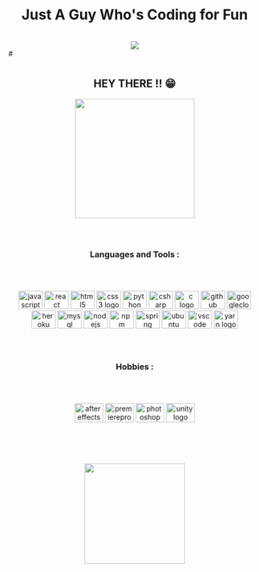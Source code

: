 <h1 align="center">Just A Guy Who's Coding for Fun</h1>

<!-- <div align="center" >-->
<!--   <img height="161" src="https://media.giphy.com/media/v1.Y2lkPTc5MGI3NjExNzdhZjU1NDkzNDRmOGQxYjdiNDA2MDgxM2RmMzBmZGI0NDM0OWEzYyZjdD1n/n5j50VGDzkUqA/giphy.gif"  /> -->
<!-- </div> -->



<!--<div align="center">
  <a href="https://www.linkedin.com/in/kavin-thangavel/"><img src="https://raw.githubusercontent.com/maurodesouza/profile-readme-generator/master/src/assets/icons/social/linkedin/default.svg" width="62" height="35" alt="linkedin logo"  /></a>
  <a href="https://www.instagram.com/kxvinthxngxvel/"><img src="https://raw.githubusercontent.com/maurodesouza/profile-readme-generator/master/src/assets/icons/social/instagram/default.svg" width="62" height="35" alt="instagram logo"  /></a>
  <a href="https://www.youtube.com/@thestoicszen"><img src="https://raw.githubusercontent.com/maurodesouza/profile-readme-generator/master/src/assets/icons/social/youtube/default.svg" width="62" height="35" alt="youtube logo"  /></a>
  <a href="http://discordapp.com/users/781204576011288606"><img src="https://raw.githubusercontent.com/maurodesouza/profile-readme-generator/master/src/assets/icons/social/discord/default.svg" width="62" height="35" alt="discord logo"  /></a>
  <a href="https://t.me/devil_be"><img src="https://raw.githubusercontent.com/maurodesouza/profile-readme-generator/master/src/assets/icons/social/telegram/default.svg" width="62" height="35" alt="telegram logo"  /></a>
</div>

###-->

<br clear="both">

<div align="center">
  <img src="https://komarev.com/ghpvc/?username=Kavinthangavel&color=7289d9&label=Wayfarers"  />
</div>
#
<h1 align="left"></h1>
<h2 align="center">HEY THERE !! 😁</h2>

<div align="center">
  <img height="238" src="https://25.media.tumblr.com/tumblr_mao3np7zM91qlhck1o3_500.gif"  />
</div>

###

<br clear="both">

<p align="left"></p>

###

<h3 align="center">Languages and Tools :</h3>

###

<br clear="both">

<p align="left"></p>

###

<div align="center">
  <img src="https://cdn.jsdelivr.net/gh/devicons/devicon/icons/javascript/javascript-original.svg" height="36" width="48" alt="javascript logo"  />
  <img src="https://cdn.jsdelivr.net/gh/devicons/devicon/icons/react/react-original.svg" height="36" width="48" alt="react logo"  />
  <img src="https://cdn.jsdelivr.net/gh/devicons/devicon/icons/html5/html5-original.svg" height="36" width="48" alt="html5 logo"  />
  <img src="https://cdn.jsdelivr.net/gh/devicons/devicon/icons/css3/css3-original.svg" height="36" width="48" alt="css3 logo"  />
  <img src="https://cdn.jsdelivr.net/gh/devicons/devicon/icons/python/python-original.svg" height="36" width="48" alt="python logo"  />
  <img src="https://cdn.jsdelivr.net/gh/devicons/devicon/icons/csharp/csharp-original.svg" height="36" width="48" alt="csharp logo"  />
  <img src="https://cdn.jsdelivr.net/gh/devicons/devicon/icons/c/c-original.svg" height="36" width="48" alt="c logo"  />
  <img src="https://cdn.jsdelivr.net/gh/devicons/devicon/icons/github/github-original.svg" height="36" width="48" alt="github logo"  />
  <img src="https://cdn.jsdelivr.net/gh/devicons/devicon/icons/googlecloud/googlecloud-original.svg" height="36" width="48" alt="googlecloud logo"  />
  <img src="https://cdn.jsdelivr.net/gh/devicons/devicon/icons/heroku/heroku-original.svg" height="36" width="48" alt="heroku logo"  />
  <img src="https://cdn.jsdelivr.net/gh/devicons/devicon/icons/mysql/mysql-original.svg" height="36" width="48" alt="mysql logo"  />
  <img src="https://cdn.jsdelivr.net/gh/devicons/devicon/icons/nodejs/nodejs-original.svg" height="36" width="48" alt="nodejs logo"  />
  <img src="https://cdn.jsdelivr.net/gh/devicons/devicon/icons/npm/npm-original-wordmark.svg" height="36" width="48" alt="npm logo"  />
  <img src="https://cdn.jsdelivr.net/gh/devicons/devicon/icons/spring/spring-original.svg" height="36" width="48" alt="spring logo"  />
  <img src="https://cdn.jsdelivr.net/gh/devicons/devicon/icons/ubuntu/ubuntu-plain.svg" height="36" width="48" alt="ubuntu logo"  />
  <img src="https://cdn.jsdelivr.net/gh/devicons/devicon/icons/vscode/vscode-original.svg" height="36" width="48" alt="vscode logo"  />
  <img src="https://cdn.jsdelivr.net/gh/devicons/devicon/icons/yarn/yarn-original.svg" height="36" width="48" alt="yarn logo"  />
</div>

###

<br clear="both">

<p align="left"></p>

###

<h3 align="center">Hobbies :</h3>

###

<br clear="both">



###



###

<div align="center">
  <img src="https://cdn.jsdelivr.net/gh/devicons/devicon/icons/aftereffects/aftereffects-original.svg" height="38" width="57" alt="aftereffects logo"  />
  <img src="https://cdn.jsdelivr.net/gh/devicons/devicon/icons/premierepro/premierepro-original.svg" height="38" width="57" alt="premierepro logo"  />
  <img src="https://cdn.jsdelivr.net/gh/devicons/devicon/icons/photoshop/photoshop-plain.svg" height="38" width="57" alt="photoshop logo"  />
  <img src="https://cdn.jsdelivr.net/gh/devicons/devicon/icons/unity/unity-original.svg" height="38" width="57" alt="unity logo"  />
</div>

###

<br clear="both">

<h1 align="left"></h1>

###

<div align="center">
  <img height="200" src="https://media.giphy.com/media/RbDKaczqWovIugyJmW/giphy.gif"  />
</div>

###
